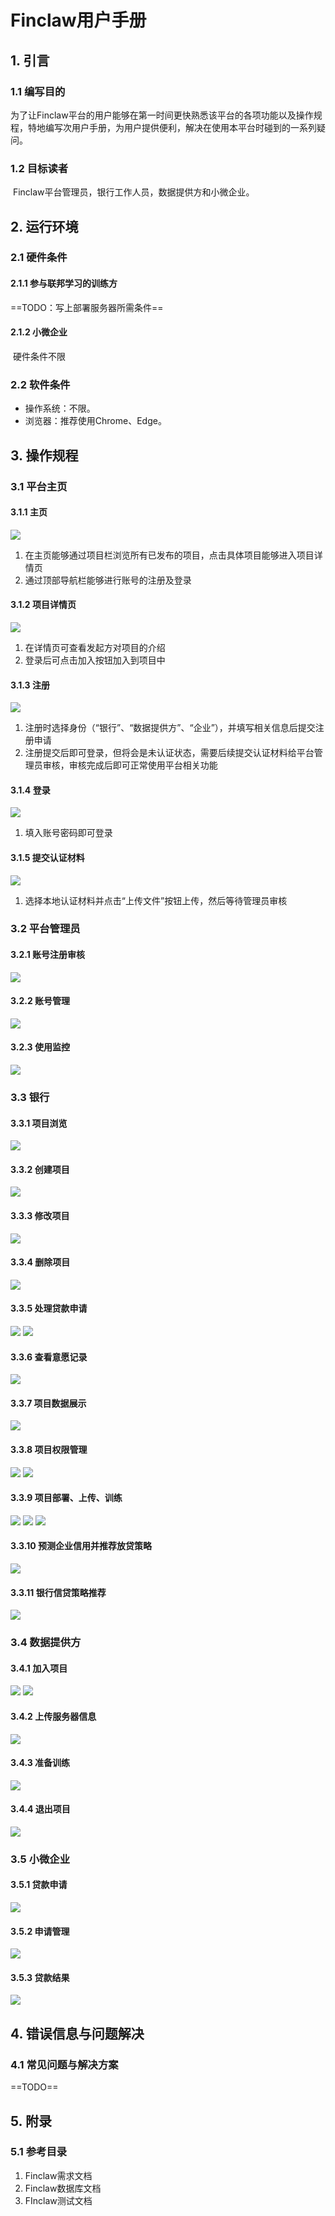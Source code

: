 # Finclaw用户手册

## 1. 引言

### 1.1 编写目的

​		为了让Finclaw平台的用户能够在第一时间更快熟悉该平台的各项功能以及操作规程，特地编写次用户手册，为用户提供便利，解决在使用本平台时碰到的一系列疑问。

### 1.2 目标读者

​		Finclaw平台管理员，银行工作人员，数据提供方和小微企业。

## 2. 运行环境

### 2.1 硬件条件

#### 2.1.1 参与联邦学习的训练方

==TODO：写上部署服务器所需条件==

#### 2.1.2 小微企业

​		硬件条件不限

### 2.2 软件条件

- 操作系统：不限。
- 浏览器：推荐使用Chrome、Edge。

## 3. 操作规程

### 3.1 平台主页

#### 3.1.1 主页
![](../pic/用户手册/首页.jpeg)
1. 在主页能够通过项目栏浏览所有已发布的项目，点击具体项目能够进入项目详情页
2. 通过顶部导航栏能够进行账号的注册及登录

#### 3.1.2 项目详情页
![](../pic/用户手册/detail.jpg)

1. 在详情页可查看发起方对项目的介绍
2. 登录后可点击加入按钮加入到项目中

#### 3.1.3 注册
![](../pic/用户手册/register.png)

1. 注册时选择身份（“银行”、“数据提供方”、“企业”），并填写相关信息后提交注册申请
2. 注册提交后即可登录，但将会是未认证状态，需要后续提交认证材料给平台管理员审核，审核完成后即可正常使用平台相关功能

#### 3.1.4 登录
![](../pic/用户手册/login.png)
1. 填入账号密码即可登录

#### 3.1.5 提交认证材料
![](../pic/用户手册/uploadUserFile.jpeg)
1. 选择本地认证材料并点击“上传文件”按钮上传，然后等待管理员审核

### 3.2 平台管理员

#### 3.2.1 账号注册审核
![](../pic/用户手册/accountReview.png)
#### 3.2.2 账号管理
![](../pic/用户手册/accountManage.jpg)
#### 3.2.3 使用监控
![](../pic/用户手册/model.jpg)

### 3.3 银行
#### 3.3.1 项目浏览
![](../pic/用户手册/projectReview.png)
#### 3.3.2 创建项目
![](../pic/用户手册/create.png)

#### 3.3.3 修改项目
![](../pic/用户手册/modify.png)

#### 3.3.4 删除项目
![](../pic/用户手册/deleteProject.png)
#### 3.3.5 处理贷款申请
![](../pic/用户手册/helpLoaner.png)
![](../pic/用户手册/helpLoaner2.png)
#### 3.3.6 查看意愿记录
![](../pic/用户手册/helpHistory.png)
#### 3.3.7 项目数据展示
![](../pic/用户手册/projectHome.png)
#### 3.3.8 项目权限管理
![](../pic/用户手册/projectAuthority.png)
![](../pic/用户手册/projectAuthority2.png)
#### 3.3.9 项目部署、上传、训练
![](../pic/用户手册/bankConfig.png)
![](../pic/用户手册/bankConfig2.png)
![](../pic/用户手册/bankConfig3.png)
#### 3.3.10 预测企业信用并推荐放贷策略
![](../pic/用户手册/predict.png)
#### 3.3.11 银行信贷策略推荐
![](../pic/用户手册/strategy.png)
### 3.4 数据提供方

#### 3.4.1 加入项目
![](../pic/用户手册/attendProject.png)
![](../pic/用户手册/detail.jpg)
#### 3.4.2 上传服务器信息
![](../pic/用户手册/config.jpg)
#### 3.4.3 准备训练
![](../pic/用户手册/ready.jpg)
#### 3.4.4 退出项目
![](../pic/用户手册/quitProject.jpg)

### 3.5 小微企业

#### 3.5.1 贷款申请
![](../pic/用户手册/request.png)
#### 3.5.2 申请管理
![](../pic/用户手册/requestManager.png)
#### 3.5.3 贷款结果
![](../pic/用户手册/responseReview.png)



## 4. 错误信息与问题解决

### 4.1 常见问题与解决方案

==TODO==

## 5. 附录

### 5.1 参考目录

1. Finclaw需求文档
2. Finclaw数据库文档
3. FInclaw测试文档